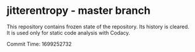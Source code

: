# jitterentropy - master branch

This repository contains frozen state of the repository.
Its history is cleared. It is used only for static code
analysis with Codacy.

Commit Time: 1699252732